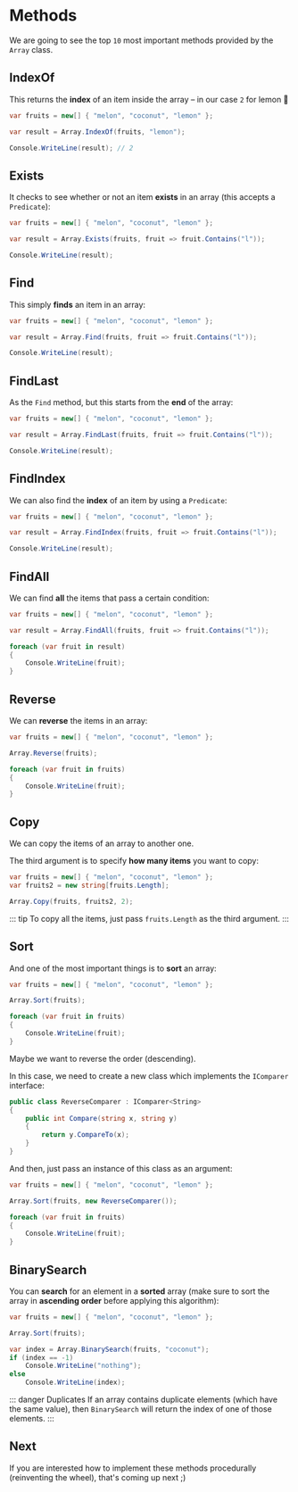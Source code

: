 # Methods

<youtube :src="'CXG79V9aloc'"/>

We are going to see the top `10` most important methods provided by the `Array` class.

## IndexOf
This returns the **index** of an item inside the array – in our case `2` for lemon :lemon:

``` csharp
var fruits = new[] { "melon", "coconut", "lemon" };

var result = Array.IndexOf(fruits, "lemon");

Console.WriteLine(result); // 2
```

## Exists
It checks to see whether or not an item **exists** in an array (this accepts a `Predicate`):

``` csharp
var fruits = new[] { "melon", "coconut", "lemon" };

var result = Array.Exists(fruits, fruit => fruit.Contains("l"));

Console.WriteLine(result);
```

## Find
This simply **finds** an item in an array:

``` csharp
var fruits = new[] { "melon", "coconut", "lemon" };

var result = Array.Find(fruits, fruit => fruit.Contains("l"));

Console.WriteLine(result);
```

## FindLast
As the `Find` method, but this starts from the **end** of the array:

``` csharp
var fruits = new[] { "melon", "coconut", "lemon" };

var result = Array.FindLast(fruits, fruit => fruit.Contains("l"));

Console.WriteLine(result);
```

## FindIndex
We can also find the **index** of an item by using a `Predicate`:

``` csharp
var fruits = new[] { "melon", "coconut", "lemon" };

var result = Array.FindIndex(fruits, fruit => fruit.Contains("l"));

Console.WriteLine(result);
```

## FindAll
We can find **all** the items that pass a certain condition:

``` csharp
var fruits = new[] { "melon", "coconut", "lemon" };

var result = Array.FindAll(fruits, fruit => fruit.Contains("l"));

foreach (var fruit in result)
{
    Console.WriteLine(fruit);
}
```

## Reverse
We can **reverse** the items in an array:

``` csharp
var fruits = new[] { "melon", "coconut", "lemon" };

Array.Reverse(fruits);

foreach (var fruit in fruits)
{
    Console.WriteLine(fruit);
}
```

## Copy
We can copy the items of an array to another one. 

The third argument is to specify **how many items** you want to copy:

``` csharp
var fruits = new[] { "melon", "coconut", "lemon" };
var fruits2 = new string[fruits.Length];

Array.Copy(fruits, fruits2, 2);
```

::: tip
To copy all the items, just pass `fruits.Length` as the third argument.
:::

## Sort
And one of the most important things is to **sort** an array:

``` csharp
var fruits = new[] { "melon", "coconut", "lemon" };

Array.Sort(fruits);

foreach (var fruit in fruits)
{
    Console.WriteLine(fruit);
}
```

Maybe we want to reverse the order (descending).

In this case, we need to create a new class which implements the `IComparer` interface:
``` csharp
public class ReverseComparer : IComparer<String>
{
    public int Compare(string x, string y)
    {
        return y.CompareTo(x);
    }
}
```

And then, just pass an instance of this class as an argument:

``` csharp
var fruits = new[] { "melon", "coconut", "lemon" };

Array.Sort(fruits, new ReverseComparer());

foreach (var fruit in fruits)
{
    Console.WriteLine(fruit);
}
```

## BinarySearch
You can **search** for an element in a **sorted** array (make sure to sort the array in **ascending order** before applying this algorithm):

``` csharp
var fruits = new[] { "melon", "coconut", "lemon" };

Array.Sort(fruits);

var index = Array.BinarySearch(fruits, "coconut");
if (index == -1)
    Console.WriteLine("nothing");
else
    Console.WriteLine(index);
```

::: danger Duplicates
If an array contains duplicate elements (which have the same value), then `BinarySearch` will return the index of one of those elements.
:::

## Next
If you are interested how to implement these methods procedurally (reinventing the wheel), that's coming up next ;)
